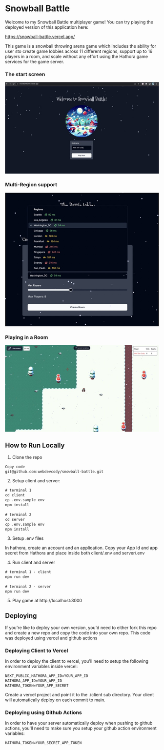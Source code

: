 # Snowball Battle

Welcome to my Snowball Battle multiplayer game! You can try playing the deployed version of this application here:

https://snowball-battle.vercel.app/

This game is a snowball throwing arena game which includes the ability for user sto create game lobbies across 11 different regions, support up to 16 players in a room, and scale without any effort using the Hathora game services for the game server.

### The start screen

![screenshot of the game](./docs/start.jpeg)

### Multi-Region support

![screenshot of the region dropdown](./docs/latency.jpeg)

### Playing in a Room

![screenshot of the game](./docs/game.jpeg)

## How to Run Locally

1. Clone the repo

```
Copy code
git@github.com:webdevcody/snowball-battle.git
```

2. Setup client and server:

```
# terminal 1
cd client
cp .env.sample env
npm install

# terminal 2
cd server
cp .env.sample env
npm install
```

3. Setup .env files

In hathora, create an account and an application. Copy your App Id and app secret from Hathora and place inside both client/.env and server/.env

4. Run client and server

```
# terminal 1 - client
npm run dev

# terminal 2 - server
npm run dev
```

5. Play game at http://localhost:3000

## Deploying

If you're like to deploy your own version, you'd need to either fork this repo and create a new repo and copy the code into your own repo. This code was deployed using vercel and github actions

### Deploying Client to Vercel

In order to deploy the client to vercel, you'll need to setup the following environment variables inside vercel:

```
NEXT_PUBLIC_HATHORA_APP_ID=YOUR_APP_ID
HATHORA_APP_ID=YOUR_APP_ID
HATHORA_TOKEN=YOUR_APP_SECRET
```

Create a vercel project and point it to the ./client sub directory. Your client will automatically deploy on each commit to main.

### Deploying using Github Actions

In order to have your server automatically deploy when pushing to github actions, you'll need to make sure you setup your github action environment variables:

```
HATHORA_TOKEN=YOUR_SECRET_APP_TOKEN
```
